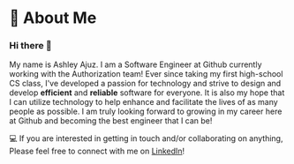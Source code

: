 💜 About Me
===========

### Hi there 👋

My name is Ashley Ajuz. I am a Software Engineer at Github currently working with the Authorization team! Ever since taking my first high-school CS class, I've developed a passion for technology and strive to design and develop **efficient** and **reliable** software for everyone. It is also my hope that I can utilize technology to help enhance and facilitate the lives of as many people as possible. I am truly looking forward to growing in my career here at Github and becoming the best engineer that I can be!

💻 If you are interested in getting in touch and/or collaborating on anything, Please feel free to connect with me on [LinkedIn](https://linkedin.com/in/ashleyajuz/)!


<!--
**AshleyAjuz/AshleyAjuz** is a ✨ _special_ ✨ repository because its `README.md` (this file) appears on your GitHub profile.

Here are some ideas to get you started:

- 🔭 I’m currently working on ...
- 🌱 I’m currently learning ...
- 👯 I’m looking to collaborate on ...
- 🤔 I’m looking for help with ...
- 💬 Ask me about ...
- 📫 How to reach me: ...
- 😄 Pronouns: ...
- ⚡ Fun fact: ...
-->
